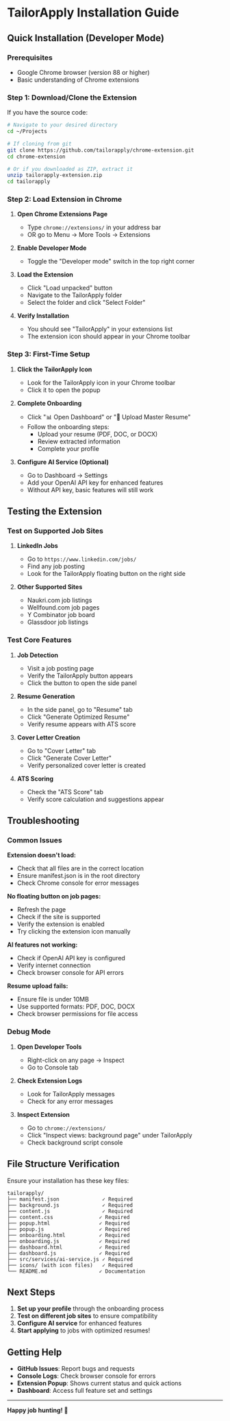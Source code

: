 # TailorApply Installation Guide

## Quick Installation (Developer Mode)

### Prerequisites
- Google Chrome browser (version 88 or higher)
- Basic understanding of Chrome extensions

### Step 1: Download/Clone the Extension

If you have the source code:
```bash
# Navigate to your desired directory
cd ~/Projects

# If cloning from git
git clone https://github.com/tailorapply/chrome-extension.git
cd chrome-extension

# Or if you downloaded as ZIP, extract it
unzip tailorapply-extension.zip
cd tailorapply
```

### Step 2: Load Extension in Chrome

1. **Open Chrome Extensions Page**
   - Type `chrome://extensions/` in your address bar
   - OR go to Menu → More Tools → Extensions

2. **Enable Developer Mode**
   - Toggle the "Developer mode" switch in the top right corner

3. **Load the Extension**
   - Click "Load unpacked" button
   - Navigate to the TailorApply folder
   - Select the folder and click "Select Folder"

4. **Verify Installation**
   - You should see "TailorApply" in your extensions list
   - The extension icon should appear in your Chrome toolbar

### Step 3: First-Time Setup

1. **Click the TailorApply Icon**
   - Look for the TailorApply icon in your Chrome toolbar
   - Click it to open the popup

2. **Complete Onboarding**
   - Click "📊 Open Dashboard" or "📄 Upload Master Resume"
   - Follow the onboarding steps:
     - Upload your resume (PDF, DOC, or DOCX)
     - Review extracted information
     - Complete your profile

3. **Configure AI Service (Optional)**
   - Go to Dashboard → Settings
   - Add your OpenAI API key for enhanced features
   - Without API key, basic features will still work

## Testing the Extension

### Test on Supported Job Sites

1. **LinkedIn Jobs**
   - Go to `https://www.linkedin.com/jobs/`
   - Find any job posting
   - Look for the TailorApply floating button on the right side

2. **Other Supported Sites**
   - Naukri.com job listings
   - Wellfound.com job pages
   - Y Combinator job board
   - Glassdoor job listings

### Test Core Features

1. **Job Detection**
   - Visit a job posting page
   - Verify the TailorApply button appears
   - Click the button to open the side panel

2. **Resume Generation**
   - In the side panel, go to "Resume" tab
   - Click "Generate Optimized Resume"
   - Verify resume appears with ATS score

3. **Cover Letter Creation**
   - Go to "Cover Letter" tab
   - Click "Generate Cover Letter"
   - Verify personalized cover letter is created

4. **ATS Scoring**
   - Check the "ATS Score" tab
   - Verify score calculation and suggestions appear

## Troubleshooting

### Common Issues

**Extension doesn't load:**
- Check that all files are in the correct location
- Ensure manifest.json is in the root directory
- Check Chrome console for error messages

**No floating button on job pages:**
- Refresh the page
- Check if the site is supported
- Verify the extension is enabled
- Try clicking the extension icon manually

**AI features not working:**
- Check if OpenAI API key is configured
- Verify internet connection
- Check browser console for API errors

**Resume upload fails:**
- Ensure file is under 10MB
- Use supported formats: PDF, DOC, DOCX
- Check browser permissions for file access

### Debug Mode

1. **Open Developer Tools**
   - Right-click on any page → Inspect
   - Go to Console tab

2. **Check Extension Logs**
   - Look for TailorApply messages
   - Check for any error messages

3. **Inspect Extension**
   - Go to `chrome://extensions/`
   - Click "Inspect views: background page" under TailorApply
   - Check background script console

## File Structure Verification

Ensure your installation has these key files:

```
tailorapply/
├── manifest.json              ✓ Required
├── background.js              ✓ Required
├── content.js                 ✓ Required
├── content.css               ✓ Required
├── popup.html                ✓ Required
├── popup.js                  ✓ Required
├── onboarding.html           ✓ Required
├── onboarding.js             ✓ Required
├── dashboard.html            ✓ Required
├── dashboard.js              ✓ Required
├── src/services/ai-service.js ✓ Required
├── icons/ (with icon files)   ✓ Required
└── README.md                 ✓ Documentation
```

## Next Steps

1. **Set up your profile** through the onboarding process
2. **Test on different job sites** to ensure compatibility
3. **Configure AI service** for enhanced features
4. **Start applying** to jobs with optimized resumes!

## Getting Help

- **GitHub Issues**: Report bugs and requests
- **Console Logs**: Check browser console for errors
- **Extension Popup**: Shows current status and quick actions
- **Dashboard**: Access full feature set and settings

---

**Happy job hunting! 🚀**